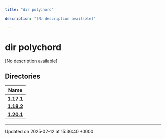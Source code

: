 ```yaml
---
title: "dir polychord"

description: "[No description available]"

---
```


# dir polychord

[No description available]

## Directories

| Name           |
| -------------- |
| **[1.17.1](/documentation/code/files/dir_7f63617121156b64dc906bee52c06e1e/#dir-1-17-1)**  |
| **[1.18.2](/documentation/code/files/dir_1be749cb9cddbb8deefe38ef8297a21a/#dir-1-18-2)**  |
| **[1.20.1](/documentation/code/files/dir_f4594c1bc7e5099f29f411d30112926c/#dir-1-20-1)**  |






-------------------------------

Updated on 2025-02-12 at 15:36:40 +0000
